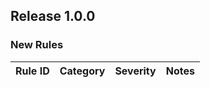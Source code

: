 ﻿## Release 1.0.0

### New Rules
Rule ID | Category | Severity | Notes
--------|----------|----------|--------------------
